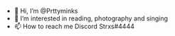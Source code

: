 - 👋 Hi, I’m @Prttyminks
- 👀 I’m interested in reading, photography and singing
- 📫 How to reach me Discord Strxs#4444


<!---
Prttyminks/Prttyminks is a ✨ special ✨ repository because its `README.md` (this file) appears on your GitHub profile.
You can click the Preview link to take a look at your changes.
--->
